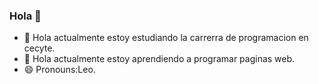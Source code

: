 ### Hola 👋
- 🔭 Hola actualmente estoy estudiando la carrerra de programacion en cecyte.
- 🌱 Hola actualmente estoy aprendiendo a programar paginas web.
- 😄 Pronouns:Leo.
